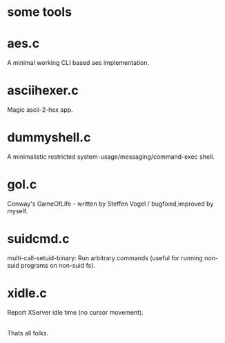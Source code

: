 some tools
========

aes.c
========
A minimal working CLI based aes implementation.<br />

asciihexer.c
========
Magic ascii-2-hex app.<br />

dummyshell.c
========
A minimalistic restricted system-usage/messaging/command-exec shell.<br />

gol.c
========
Conway's GameOfLife - written by Steffen Vogel / bugfixed,improved by myself. <br />

suidcmd.c
========
multi-call-setuid-binary: Run arbitrary commands (useful for running non-suid programs on non-suid fs).<br />

xidle.c
========
Report XServer idle time (no cursor movement).<br />

<br />
Thats all folks.<br />
